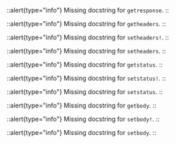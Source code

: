 


::alert{type="info"}Missing docstring for `getresponse`. ::



::alert{type="info"}Missing docstring for `getheaders`. ::



::alert{type="info"}Missing docstring for `setheaders!`. ::



::alert{type="info"}Missing docstring for `setheaders`. ::



::alert{type="info"}Missing docstring for `getstatus`. ::



::alert{type="info"}Missing docstring for `setstatus!`. ::



::alert{type="info"}Missing docstring for `setstatus`. ::



::alert{type="info"}Missing docstring for `getbody`. ::



::alert{type="info"}Missing docstring for `setbody!`. ::



::alert{type="info"}Missing docstring for `setbody`. ::


